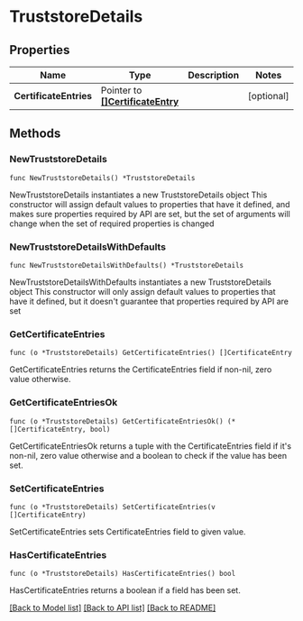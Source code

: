 # TruststoreDetails

## Properties

Name | Type | Description | Notes
------------ | ------------- | ------------- | -------------
**CertificateEntries** | Pointer to [**[]CertificateEntry**](CertificateEntry.md) |  | [optional] 

## Methods

### NewTruststoreDetails

`func NewTruststoreDetails() *TruststoreDetails`

NewTruststoreDetails instantiates a new TruststoreDetails object
This constructor will assign default values to properties that have it defined,
and makes sure properties required by API are set, but the set of arguments
will change when the set of required properties is changed

### NewTruststoreDetailsWithDefaults

`func NewTruststoreDetailsWithDefaults() *TruststoreDetails`

NewTruststoreDetailsWithDefaults instantiates a new TruststoreDetails object
This constructor will only assign default values to properties that have it defined,
but it doesn't guarantee that properties required by API are set

### GetCertificateEntries

`func (o *TruststoreDetails) GetCertificateEntries() []CertificateEntry`

GetCertificateEntries returns the CertificateEntries field if non-nil, zero value otherwise.

### GetCertificateEntriesOk

`func (o *TruststoreDetails) GetCertificateEntriesOk() (*[]CertificateEntry, bool)`

GetCertificateEntriesOk returns a tuple with the CertificateEntries field if it's non-nil, zero value otherwise
and a boolean to check if the value has been set.

### SetCertificateEntries

`func (o *TruststoreDetails) SetCertificateEntries(v []CertificateEntry)`

SetCertificateEntries sets CertificateEntries field to given value.

### HasCertificateEntries

`func (o *TruststoreDetails) HasCertificateEntries() bool`

HasCertificateEntries returns a boolean if a field has been set.


[[Back to Model list]](../README.md#documentation-for-models) [[Back to API list]](../README.md#documentation-for-api-endpoints) [[Back to README]](../README.md)


